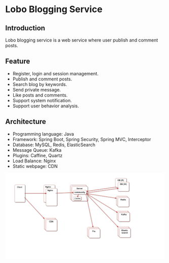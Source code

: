 # Lobo Blogging Service
## Introduction
Lobo blogging service is a web service where user publish and comment posts.

## Feature
- Register, login and session management.
- Publish and comment posts.
- Search blog by keywords.
- Send private message.
- Like posts and comments. 
- Support system notification.
- Support user behavior analysis.

## Architecture
- Programming language: Java
- Framework: Spring Boot, Spring Security, Spring MVC, Interceptor
- Database: MySQL, Redis, ElasticSearch
- Message Queue: Kafka
- Plugins: Caffine, Quartz
- Load Balance: Nginx
- Static webpage: CDN


![archetecture.jpg](./image/archetecture.jpg)
